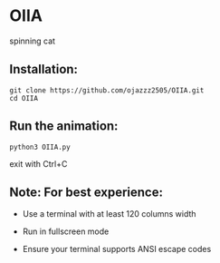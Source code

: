 # OIIA
spinning cat

## Installation:

    git clone https://github.com/ojazzz2505/OIIA.git
    cd OIIA

## Run the animation:
    python3 OIIA.py

exit with Ctrl+C


## Note: For best experience:

- Use a terminal with at least 120 columns width

- Run in fullscreen mode

- Ensure your terminal supports ANSI escape codes
